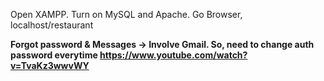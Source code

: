 Open XAMPP. Turn on MySQL and Apache. Go Browser, localhost/restaurant
 
 
 **Forgot password & Messages -> Involve Gmail. So, need to change auth password everytime https://www.youtube.com/watch?v=TvaKz3wwvWY**
